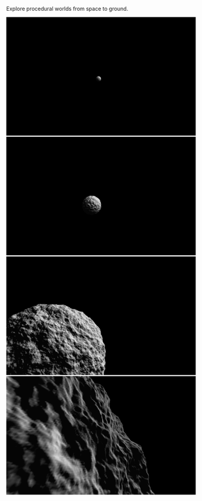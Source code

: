 Explore procedural worlds from space to ground.

![remote](docs/0.remote.jpg)
![remote](docs/1.distant.jpg)
![remote](docs/2.medium.jpg)
![remote](docs/3.close.jpg)
